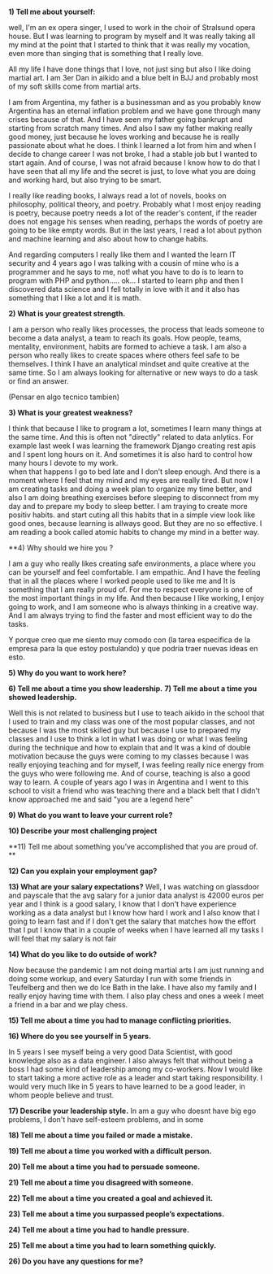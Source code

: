 **1) Tell me about yourself:**

well, I'm an ex opera singer, I used to work in the choir of Stralsund opera house. But I was learning to program by myself and It was really taking all my mind at the point that I started to think that it was really my vocation, even more than singing that is something that I really love.

All my life I have done things that I love, not just sing but also I like doing martial art. I am 3er Dan in aikido and a blue belt in BJJ and probably most of my soft skills come from martial arts.

I am from Argentina, my father is a businessman and as you probably know Argentina has an eternal inflation problem and we have gone through many crises because of that. And I have seen my father going bankrupt and starting from scratch many times. And also I saw my father making really good money, just because he loves working and because he is really passionate about what he does. I think I learned a lot from him and when I decide to change career I was not broke, I had a stable job but I wanted to start again. And of course, I was not afraid because I know how to do that I have seen that all my life and the secret is just, to love what you are doing and working hard, but also trying to be smart.

I really like reading books, I always read a lot of novels, books on philosophy, political theory, and poetry. Probably what I most enjoy reading is poetry, because poetry needs a lot of the reader's content, if the reader does not engage his senses when reading, perhaps the words of poetry are going to be like empty words. But in the last years, I read a lot about python and machine learning and also about how to change habits.

And regarding computers I really like them and I wanted the learn IT security and 4 years ago I was talking with a cousin of mine who is a programmer and he says to me, not! what you have to do is to learn to program with PHP and python..... ok... I started to learn php and then I discovered data science and I fell totally in love with it and it also has something that I like a lot and it is math.


**2) What is your greatest strength.**

I am a person who really likes processes, the process that leads someone to become a data analyst, a team to reach its goals. How people, teams, mentality, environment, habits are formed to achieve a task.
I am also a person who really likes to create spaces where others feel safe to be themselves.
I think I have an analytical mindset and quite creative at the same time. So I am always looking for alternative or new ways to do a task or find an answer.

(Pensar en algo tecnico tambien)

**3) What is your greatest weakness?**

I think that because I like to program a lot, sometimes I learn many things at the same time.
And this is often not "directly" related  to data anlytics. For example last week I was learning the framework Django creating rest apis and I spent long hours on it. And sometimes it is also hard to control  how many hours I devote to my work.  
when that happens I go to bed late  and I don't sleep enough. And there is a moment where I feel that my mind and my eyes are really tired. 
But now I am creating tasks and doing a week plan to organize my time better, and also I am doing breathing exercises before sleeping to disconnect from my day and to prepare my body to sleep better. 
I am traying to create more positiv habits. and start cuting all this habits that in a simple view look like good ones, because learning is allways good. But they are no so effective. I am reading a book called atomic habits to change my mind in a better way.


**4) Why should we hire you ?

I am a guy who really likes creating safe environments, a place where you can be yourself and feel comfortable. I am empathic. And I have the feeling that in all the places where I worked people used to like me and It is something that I am really proud of. For me to respect everyone is one of the most important things in my life. And then because I like working, I enjoy going to work, and I am someone who is always thinking in a creative way. And I am always trying to find the faster and most efficient way to do the tasks.

Y porque creo que me siento muy comodo con (la tarea especifica de la empresa para la que estoy postulando) y que podria traer nuevas ideas en esto.



**5) Why do you want to work here?**


**6) Tell me about a time you show leadership.**
**7) Tell me about a time you showed leadership.**
 
Well this is not related to business but I use to teach aikido in the school that I used to train and my class was one of the most popular classes, and not because I was the most skilled guy but because I use to prepared my classes and I use to think a lot in what I was doing or what I was feeling during the technique and how to explain that and It was a kind of double motivation because the guys were coming to my classes because I was really enjoying teaching and for myself, I was feeling really nice energy from the guys who were following me. And of course, teaching is also a good way to learn.
A couple of years ago I was in Argentina and I went to this school to visit a friend who was teaching there and a black belt that I didn't know approached me and said "you are a legend here" 

**9)  What do you want to leave your current role?**

**10)  Describe your most challenging project**

**11)  Tell me about something you’ve accomplished that you are proud of. **

**12)  Can you explain your employment gap?**

**13)  What are your salary expectations?**
Well, I was watching on glassdoor and payscale that the avg salary for a junior data analyst is 42000 euros per year and I think is a good salary, I know that I don't have experience working as a data analyst but I know how hard I work and I also know that I going to learn fast and if I don't get the salary that matches how the effort that I put I know that in a couple of weeks when I have learned all my tasks I will feel that my salary is not fair

**14) What do you like to do outside of work?**

Now because the pandemic I am not doing martial arts I am just running and doing some workup, and every Saturday I run with some friends in Teufelberg and then we do Ice Bath in the lake. I have also my family and I really enjoy having time with them. I also play chess and ones a week I meet a friend in a bar and we play chess.

**15) Tell me about a time you had to manage conflicting priorities.**

**16) Where do you see yourself in 5 years.**

In 5 years I see myself being a very good Data Scientist, with good knowledge also as a data engineer. I also always felt that without being a boss I had some kind of leadership among my co-workers. Now I would like to start taking a more active role as a leader and start taking responsibility. I would very much like in 5 years to have learned to be a good leader, in whom people believe and trust.

**17) Describe your leadership style.**
In am a guy who doesnt have big ego problems, I don't have self-esteem problems, and in some

**18) Tell me about a time you failed or made a mistake.**

**19) Tell me about a time you worked with a difficult person.**

**20) Tell me about a time you had to persuade someone.**

**21) Tell me about a time you disagreed with someone.**

**22) Tell me about a time you created a goal and achieved it.**

**23) Tell me about a time you surpassed people’s expectations.**

**24) Tell me about a time you had to handle pressure.**

**25) Tell me about a time you had to learn something quickly.**

**26) Do you have any questions for me?**
